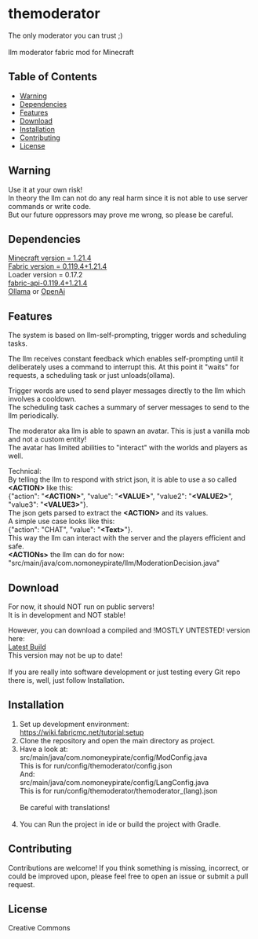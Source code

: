 # themoderator

The only moderator you can trust ;)
<br><br>
llm moderator fabric mod for Minecraft
 
## Table of Contents
- [Warning](#warning)
- [Dependencies](#dependencies)
- [Features](#features)
- [Download](#download)
- [Installation](#installation) 
- [Contributing](#contributing)
- [License](#license)

## Warning
Use it at your own risk!
<br>In theory the llm can not do any real harm since it is not able to use server commands or write code.
<br>But our future oppressors may prove me wrong, so please be careful.

## Dependencies
<a href="https://www.minecraft.net/">Minecraft version = 1.21.4</a>
<br><a href="https://fabricmc.net/">Fabric version = 0.119.4+1.21.4</a>
<br>Loader version = 0.17.2 
<br><a href="https://www.curseforge.com/minecraft/mc-mods/fabric-api/files/6863303">fabric-api-0.119.4+1.21.4</a>
<br><a href="https://ollama.com/">Ollama</a> or <a href="https://openai.com/">OpenAi</a>

## Features 
The system is based on llm-self-prompting, trigger words and scheduling tasks.

The llm receives constant feedback which enables self-prompting until it deliberately uses a command to interrupt this. 
At this point it "waits" for requests, a scheduling task or just unloads(ollama).

Trigger words are used to send player messages directly to the llm which involves a cooldown. 
<br>The scheduling task caches a summary of server messages to send to the llm periodically.  


The moderator aka llm is able to spawn an avatar. This is just a vanilla mob and not a custom entity! 
<br>The avatar has limited abilities to "interact" with the worlds and players as well.  


Technical:
<br>By telling the llm to respond with strict json, it is able to use a so called <b><ACTION</b><b>></b> like this:
<br>{"action": "<b><ACTION</b><b>></b>", "value": "<b><VALUE</b><b>></b>", "value2": "<b><VALUE2</b><b>></b>", "value3": "<b><VALUE3</b><b>></b>"}.
<br>The json gets parsed to extract the <b><ACTION</b><b>></b> and its values.
<br>A simple use case looks like this: 
<br>{"action": "CHAT", "value": "<b><Text</b><b>></b>"}.
<br>This way the llm can interact with the server and the players efficient and safe.
<br><b><ACTIONs</b><b>></b> the llm can do for now:
<br>"src/main/java/com.nomoneypirate/llm/ModerationDecision.java"

## Download
For now, it should NOT run on public servers!
<br>It is in development and NOT stable! 

However, you can download a compiled and !MOSTLY UNTESTED! version here:
<br><a href="https://drive.google.com/file/d/13R8WikinquK_M0yg64NlT4yN8_BodHKW/view">Latest Build</a>
<br>This version may not be up to date!
<br><br>If you are really into software development or just testing every Git repo there is, well, just follow Installation.

## Installation
1. Set up development environment:
   <br>https://wiki.fabricmc.net/tutorial:setup
2. Clone the repository and open the main directory as project.
3. Have a look at: 
   <br>src/main/java/com.nomoneypirate/config/ModConfig.java
   <br>This is for run/config/themoderator/config.json
   <br>And:
   <br>src/main/java/com.nomoneypirate/config/LangConfig.java
   <br>This is for run/config/themoderator/themoderator_(lang).json
   <br><br>Be careful with translations!<br><br>  
4. You can Run the project in ide or build the project with Gradle.

## Contributing
Contributions are welcome! If you think something is missing, incorrect, or could be improved upon, please feel free to open an issue or submit a pull request.

## License
Creative Commons